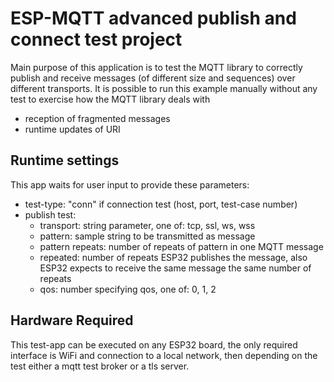 # ESP-MQTT advanced publish and connect test project

Main purpose of this application is to test the MQTT library to correctly publish and receive messages (of different size and sequences) over different transports. 
It is possible to run this example manually without any test to exercise how the MQTT library deals with

- reception of fragmented messages
- runtime updates of URI

## Runtime settings

This app waits for user input to provide these parameters:
- test-type: "conn" if connection test (host, port, test-case number)
- publish test:
  * transport: string parameter, one of: tcp, ssl, ws, wss
  * pattern: sample string to be transmitted as message
  * pattern repeats: number of repeats of pattern in one MQTT message
  * repeated: number of repeats ESP32 publishes the message, also ESP32 expects to receive the same message the same number of repeats
  * qos: number specifying qos, one of: 0, 1, 2

## Hardware Required

This test-app can be executed on any ESP32 board, the only required interface is WiFi and connection to a local network, then depending on the test either a mqtt test broker or a tls server.

